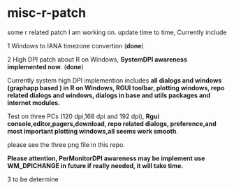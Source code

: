 # misc-r-patch
some r related patch I am working on. update time to time, Currently include 

1 Windows to IANA timezone convertion (**done**)

2 High DPI patch about R on Windows, **SystemDPI awareness implemented now**. (**done**)

  Currently system high DPI implemention includes **all dialogs and windows (graphapp based ) in R on Windows, RGUI toolbar, plotting windows, repo related dialogs and windows, dialogs in base and utils packages and internet modules.**
 
 Test on three PCs (120 dpi,168 dpi and 192 dpi), **Rgui console,editor,pagers,download, repo related dialogs, preference,and most important plotting windows,all seems work smooth**.
 
please see the three png file in this repo.

**Please attention, PerMonitorDPI awareness may be implement use WM_DPICHANGE in future if really needed, it will take time.**

3 to be determine

